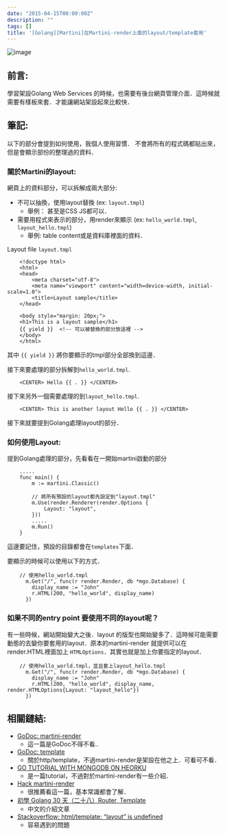 ```yaml
---
date: "2015-04-15T00:00:00Z"
description: ""
tags: []
title: '[Golang][Martini]在Martini-render上面的layout/template套用'
---
```


![image](http://i.imgur.com/lb8cQ3g.jpg)

## 前言:

學習架設Golang Web Services 的時候，也需要有後台網頁管理介面．這時候就需要有樣板來套．才能讓網站架設起來比較快．

## 筆記:

以下的部分會提到如何使用，我個人使用習慣． 不會將所有的程式碼都貼出來，但是會顯示部份的整理過的資料．

### 關於Martini的layout:

網頁上的資料部分，可以拆解成兩大部分:

- 不可以抽換，使用layout替換 (ex: `layout.tmpl`)
    - 舉例：  <HTML><HEAD> 甚至是CSS JS都可以．
- 需要用程式來表示的部分，用render來顯示 (ex: `hello_world.tmpl`, `layout_hello.tmpl`)
    - 舉例: table content或是資料庫裡面的資料．    

Layout file `layout.tmpl` 

        <!doctype html>  
        <html>  
        <head>  
            <meta charset="utf-8">
            <meta name="viewport" content="width=device-width, initial-scale=1.0">
            <title>Layout sample</title>
        </head>
        
        <body style="margin: 20px;">  
        <h1>This is a layout sample</h1>  
        {{ yield }}  <!-- 可以被替換的部分放這裡 -->
        </body>  
        </html>  

其中 `{{ yield }}` 將你要顯示的tmpl部分全部換到這邊． 



接下來要處理的部分拆解到`hello_world.tmpl`.

        <CENTER> Hello {{ . }} </CENTER>

接下來另外一個需要處理的到`layout_hello.tmpl`.

        <CENTER> This is another layout Hello {{ . }} </CENTER>
        
接下來就要提到Golang處理layout的部分．

### 如何使用Layout:


提到Golang處理的部分，先看看在一開始martini啟動的部分


        .....
        func main() {
            m := martini.Classic()
            
            // 將所有預設的layout都先設定到"layout.tmpl"
            m.Use(render.Renderer(render.Options {
                Layout: "layout",
            }))
            .....
            m.Run()
        }

這邊要記住，預設的目錄都會在`templates`下面．


要顯示的時候可以使用以下的方式．

        // 使用hello_world.tmpl
          m.Get("/", func(r render.Render, db *mgo.Database) {
            display_name := "John"
            r.HTML(200, "hello_world", display_name)
          })  

### 如果不同的entry point 要使用不同的layout呢？

有一些時候，網站開始變大之後．layout 的版型也開始變多了．這時候可能需要動態的去變你要套用的layout．原本的martini-render 就提供可以在render.HTML裡面加上 `HTMLOptions`．其實也就是加上你要指定的layout．


        // 使用hello_world.tmpl，並且套上layout_hello.tmpl
          m.Get("/", func(r render.Render, db *mgo.Database) {
            display_name := "John"
            r.HTML(200, "hello_world", display_name, render.HTMLOptions{Layout: "layout_hello"})
          })  


## 相關鏈結:

- [GoDoc: martini-render](https://godoc.org/github.com/codegangsta/martini-contrib/render)
    - 這一篇是GoDoc不得不看..
- [GoDoc: template](http://golang.org/pkg/html/template/)
    - 關於http/template，不過martini-render是架設在他之上．可看可不看．
- [GO TUTORIAL WITH MONGODB ON HEORKU](http://blog.jeffdouglas.com/2014/07/25/go-tutorial-with-mongodb-on-heorku/)
    - 是一篇tutorial，不過對於martini-render有一些介紹．
- [Hack martini-render](http://libraries.io/go/github.com%2Frnoldo%2Frender)
    - 很推薦看這一篇，基本常識都會了解．
- [初學 Golang 30 天（二十八）Router, Template](http://ithelp.ithome.com.tw/question/10159689)
    - 中文的介紹文章    
- [Stackoverflow: html/template: “layout” is undefined](http://stackoverflow.com/questions/27468281/html-template-layout-is-undefined)
    - 容易遇到的問題
    
